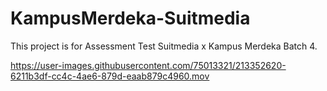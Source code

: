 # KampusMerdeka-Suitmedia

This project is for Assessment Test Suitmedia x Kampus Merdeka Batch 4.

https://user-images.githubusercontent.com/75013321/213352620-6211b3df-cc4c-4ae6-879d-eaab879c4960.mov

